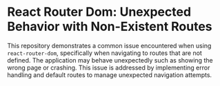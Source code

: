 # React Router Dom: Unexpected Behavior with Non-Existent Routes

This repository demonstrates a common issue encountered when using `react-router-dom`, specifically when navigating to routes that are not defined. The application may behave unexpectedly such as showing the wrong page or crashing.  This issue is addressed by implementing error handling and default routes to manage unexpected navigation attempts.